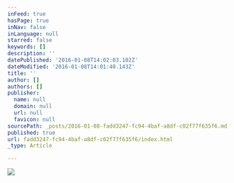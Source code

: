 ```yaml
---
inFeed: true
hasPage: true
inNav: false
inLanguage: null
starred: false
keywords: []
description: ''
datePublished: '2016-01-08T14:02:03.102Z'
dateModified: '2016-01-08T14:01:40.143Z'
title: ''
author: []
authors: []
publisher:
  name: null
  domain: null
  url: null
  favicon: null
sourcePath: _posts/2016-01-08-fadd3247-fc94-4baf-a8df-c02f77f635f6.md
published: true
url: fadd3247-fc94-4baf-a8df-c02f77f635f6/index.html
_type: Article

---
```

![](https://the-grid-user-content.s3-us-west-2.amazonaws.com/87666826-e631-4469-b369-e5cfee7e6841.jpg)